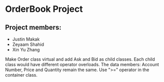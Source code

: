 # OrderBook Project

## Project members:  
  
* Justin Makak  
* Zeyaam Shahid  
* Xin Yu Zhang  

Make Order class virtual and add Ask and Bid as child classes.
Each child class would have different operator overloads.
The data members: Account Number, Price and Quantity remain the same.
Use ">=" operator in the container class.

